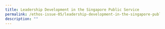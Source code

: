 ```yaml
---
title: Leadership Development in the Singapore Public Service
permalink: /ethos-issue-05/leadership-development-in-the-singapore-public-service/
description: ""
---
```

